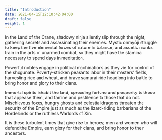 ```yaml
---
title: "Introduction"
date: 2021-04-15T12:10:42-04:00
draft: false
weight: 1
---
```


In the Land of the Crane, shadowy ninja silently slip through the night, gathering secrets and assassinating their enemies. Mystic onmyōji struggle to keep the five elemental forces of nature in balance, and ascetic monks train in the arts of unarmed combat, so they might have the stamina necessary to spend days in meditation.

Powerful nobles engage in political machinations as they vie for control of the shogunate. Poverty-stricken peasants labor in their masters’ fields, harvesting rice and wheat, and brave samurai ride headlong into battle to bring honor and glory to their clans.

Immortal spirits inhabit the land, spreading fortune and prosperity to those that appease them, and famine and pestilence to those that do not. Mischievous foxes, hungry ghosts and celestial dragons threaten the security of the Empire just as much as the lizard-riding barbarians of the Hordelands or the ruthless Warlords of Xin.

It is these turbulent times that give rise to heroes; men and women who will defend the Empire, earn glory for their clans, and bring honor to their ancestors.